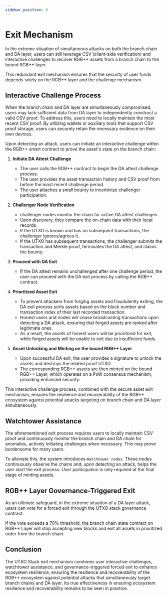 ```yaml
---
sidebar_position: 8
---
```


# Exit Mechanism

In the extreme situation of simultaneous attacks on both the branch chain and DA layer, users can still leverage CSV (client-side verification) and interactive challenges to recover RGB++ assets from a branch chain to the bound RGB++ layer.

This redundant exit mechanism ensures that the security of user funds depends solely on the RGB++ layer and the challenge mechanism.


## Interactive Challenge Process

When the branch chain and DA layer are simultaneously compromised, users may lack sufficient data from DA layer to independently construct a valid CSV proof. To address this, users need to locally maintain the most recent CSV proof. By utilizing wallets or auxiliary tools that support CSV proof storage, users can securely retain the necessary evidence on their own devices.

Upon detecting an attack, users can initiate an interactive challenge within the RGB++ smart contract to prove the asset's state on the branch chain:

1. **Initiate DA Attest Challenge**
   - The user calls the RGB++ contract to begin the DA attest challenge process.
   - The user provides the asset transaction history and CSV proof from before the most recent challenge period.
   - The user attaches a small bounty to incentivize challenger participation.

2. **Challenger Node Verification**
   - challenger nodes monitor the chain for active DA attest challenges.
   - Upon discovery, they compare the on-chain data with their local records.
   - If the UTXO is known and has no subsequent transactions, the challenger ignores/agrees it.
   - If the UTXO has subsequent transactions, the challenger submits the transaction and Merkle proof, terminates the DA attest, and claims the bounty.

3. **Proceed with DA Exit**
   - If the DA attest remains unchallenged after one challenge period, the user can proceed with the DA exit process by calling the RGB++ contract.

4. **Prioritized Asset Exit**
   - To prevent attackers from forging assets and fraudulently exiting, the DA exit process sorts assets based on the block number and transaction index of their last recorded transaction.
   - Honest users and nodes will cease broadcasting transactions upon detecting a DA attack, ensuring that forged assets are ranked after legitimate ones.
   - As a result, the assets of honest users will be prioritized for exit, while forged assets will be unable to exit due to insufficient funds.

5. **Asset Unlocking and Minting on the bound RGB++ Layer**
   - Upon successful DA exit, the user provides a signature to unlock the assets and destroys the related proof UTXO.
   - The corresponding RGB++ assets are then minted on the bound RGB++ Layer, which operates on a PoW consensus mechanism, providing enhanced security.

This interactive challenge process, combined with the secure asset exit mechanism, ensures the resilience and recoverability of the RGB++ ecosystem against potential attacks targeting on branch chain and DA layer simultaneously.


## Watchtower Assistance

The aforementioned exit process requires users to locally maintain CSV proof and continuously monitor the branch chain and DA chain for anomalies, actively initiating challenges when necessary. This may prove burdensome for many users.

To alleviate this, the system introduces `Watchtower nodes`. These nodes continuously observe the chains and, upon detecting an attack, helps the user start the exit process. User participation is only required at the final stage of minting assets.


## RGB++ Layer Governance-Triggered Exit

As an ultimate safeguard, in the extreme situation of a DA layer attack, users can vote for a forced exit through the UTXO stack governance contract.

If the vote exceeds a 70% threshold, the branch chain state contract on RGB++ Layer will stop accepting new blocks and exit all assets in prioritized order from the branch chain.


## Conclusion

The UTXO Stack exit mechanism combines user interactive challenges, watchtower assistance, and governance-triggered forced exit to enhance ecosystem resilience, ensuring the resilience and recoverability of the RGB++ ecosystem against potential attacks that simultaneously target branch chains and DA layer. Its true effectiveness in ensuring ecosystem resilience and recoverability remains to be seen in practice.
